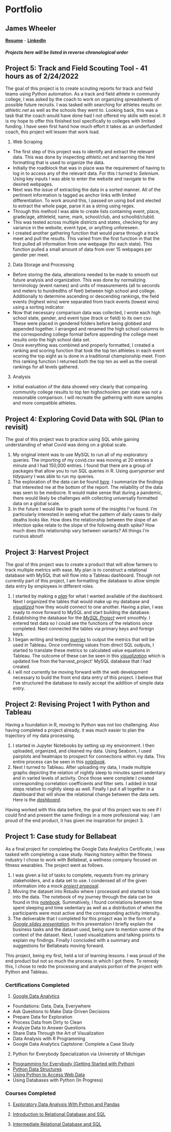 # Portfolio
## James Wheeler 
**[Resume](https://docs.google.com/document/d/1KZVGh-1VK24UmyeQ2OWw1RhE-p72onsg2fxrD2kxV9k/edit?usp=sharing)** - 
**[LinkedIn](https://www.linkedin.com/in/james-wheeler-85115b215/)**

##### Projects here will be listed in reverse chronological order

## Project 5: Track and Field Scouting Tool - 41 hours as of 2/24/2022
The goal of this project is to create scouting reports for track and field teams using Python automation. As a track and field athlete in community college, I was asked by the coach to work on organizing spreadsheets of possible future recruits. I was tasked with searching for athletes results on *athletic.net* as well as the schools they went to. Looking back, this was a task that the coach would have done had I not offered my skills with excel. It is my hope to offer this finished tool specifically to colleges with limited funding. I have seen first hand how much effort it takes as an underfunded coach, this project will lessen that work load.

1. Web Scraping
* The first step of this project was to identify and extract the relevant data. This was done by inspecting *athletic.net* and learning the html formatting that is used to organize the data. 
* Initially the roadblock that was in place was the requirement of having to log in to access any of the relevant data. For this I turned to *Selenium*. Using key inputs I was able to enter the website and navigate to the desired webpages.
* Next was the issue of extracting the data in a sorted manner. All of the pertinent information is tagged as anchor links with limited differentiation. To work around this, I passed on using *bs4* and elected to extract the whole page, parse it as a string using regex.
* Through this method I was able to create lists containing event, place, grade/age, athleteId, name, mark, school/club, and schoolId/clubId.
* This was tested across multiple districts and states, checking for any variance in the website, event type, or anything unforeseen.
* I created another gathering function that would parse through a track meet and pull the results. This varied from the first function in that the first pulled all information from one webpage (for each state). This function pulled a small amount of data from over 15 webpages per gender per meet. 

2. Data Storage and Processing
* Before storing the data, alterations needed to be made to smooth out future analysis and organization. This was done by normalizing terminology (event names) and units of measurements (all to seconds and meters to hundredths of feet) between high school and college. Additionally to determine ascending or descending rankings, the field events (highest wins) were separated from track events (lowest wins) using a sorting indicator.
* Now that necessary comparison data was collected, I wrote each high school state, gender, and event type (track or field) to its own csv. These were placed in gendered folders before being globbed and appended together. I arranged and renamed the high school columns to the corresponding college format before appending the college meet results onto the high school data set.
* Once everything was combined and properly formatted, I created a ranking and scoring function that took the top ten athletes in each event scoring the top eight as is done in a traditional championship meet. From this ranking function I returned both the top ten as well as the overall rankings for all levels gathered. 

3. Analysis
* Initial evaluation of the data showed very clearly that comparing community college results to top ten highschoolers per state was not a reasonable comparison. I will recreate the gathering with more samples and more compatible athletes. 


## Project 4: Exploring Covid Data with SQL (Plan to revisit)
The goal of this project was to practice using SQL while gaining understanding of what Covid was doing on a global scale. 

1. My original intent was to use MySQL to run all of my exploratory queries. The importing of my covid.csv was moving at 20 entries a minute and I had 150,000 entries. I found that there are a group of packages that allow you to run SQL queries in R. Using _queryparser_ and _tidyquery_ I was able to run my queries.
2. The exploration of the data can be found *[here](https://github.com/JamesWheeler4/James_Portfolio/blob/main/covid_project_final_20220113.pdf)*. I summarize the findings that interested me at the bottom of the report. The reliability of the data was seen to be mediocre. It would make sense that during a pandemic, there would likely be challenges with collecting universally formatted data on a global scale.
3. In the future I would like to graph some of the insights I've found. I'm particularly interested in seeing what the pattern of daily cases to daily deaths looks like. How does the relationship between the slope of an infection spike relate to the slope of the following death spike? How much does this relationship vary between variants? All things I'm curious about!

## Project 3: Harvest Project
The goal of this project was to create a product that will allow farmers to track multiple metrics with ease. My plan is to construct a relational database with MySQL that will flow into a Tableau dashboard. Though not currently part of this project, I am formatting the database to allow simple data entry by employees in different roles. 

1. I started by making a *[plan](https://docs.google.com/document/d/1YyngyRyTgFPxvGVLCq6RIbK8hzeYZ-8hVMB1OoWBJCQ/edit?usp=sharing)* for what I wanted available of the dashboard.  Next I organized the tables that would make up my database and *[visualized](https://docs.google.com/spreadsheets/d/1PRz3RgTxUNtSMZVTSvkq5MRsYyyzI8XInMlv0Mt_sxc/edit?usp=sharing)* how they would connect to one another. Having a plan, I was ready to move forward to MySQL and start building the database.
2. Establishing the database for the *[MySQL Project](harvest_project_mysql.md)* went smoothly. I entered test data so I could see the functions of the relations once completed. Next connected the tables via primary keys and foreign keys.
3. I began writing and testing *[queries](https://docs.google.com/document/d/1dWfXSUgsX9NtvqmmeN4tWFAJD69o_n2yAJJpXa8sw44/edit?usp=sharing)* to output the metrics that will be used in Tableau. Once confirming values from direct SQL outputs, I started to translate these metrics to calculated value equations in Tableau. The outcome of these can be seen in this *[visualization](https://github.com/JamesWheeler4/James_Portfolio/blob/main/Images/Harvest_dashboard_2021.PNG)* which is updated live from the'harvest_project' MySQL database that I had created.
4. I will not currently be moving forward with the web development necessary to build the front end data entry of this project. I believe that I've structured the database to easily accept the addition of simple data entry. 

## Project 2: Revising Project 1 with Python and Tableau
Having a foundation in R, moving to Python was not too challenging. Also having completed a project already, it was much easier to plan the trajectory of my data processing.

1. I started in Jupyter Notebooks by setting up my environment. I then uploaded, organized, and cleaned my data. Using Seaborn, I used pairplots and heatmaps to prospect for connections within my data. This entire process can be seen in this *[notebook](https://www.kaggle.com/jameswheelerda/bellabeatv2-083021)*.
2. Next I turned to Tableau. After uploading my data, I made multiple graphs depicting the relation of nightly sleep to minutes spent sedentary and in varied levels of activity. Once those were complete I created corresponding correlation coefficients and filter sets. I added in total steps relative to nightly sleep as well. Finally I put it all together in a dashboard that will show the relational change between the data sets. Here is the *[dashboard](https://public.tableau.com/app/profile/james.wheeler2559/viz/Bellabeat083021/EffectsofSleeponDailyMovement_1)*.

Having worked with this data before, the goal of this project was to see if I could find and present the same findings in a more professional way. I am proud of the end product, it has given me inspiration for project 3.

## Project 1: Case study for Bellabeat
As a final project for completing the Google Data Analytics Certificate, I was tasked with completing a case study. Having history within the fitness industry I chose to work with Bellabeat, a wellness company focused on fitness wearables. The project went as follows.

1. I was given a list of tasks to complete, requests from my primary stakeholders, and a data set to use. I condensed all of the given information into a mock *[project proposal](https://docs.google.com/document/d/1ToHGRn7pGlIVNgqHWGRJtbXiU3p2nxm36pNbNm4VwLQ/edit?usp=sharing)*.
2. Moving the dataset into Rstudio where I processed and started to look into the data. The notebook of my journey through the data can be found in this *[notebook](https://www.kaggle.com/jameswheelerda/bellabeat-capstone-080321)*. Summatively, I found correlations between time spent sleeping and time sedentary as well as a distribution of when the participants were most active and the corresponding activity intensity.
3. The deliverable that I completed for this project was in the form of a *[Google slides presentation](https://docs.google.com/presentation/d/17OLot-w2_zf2OD6mtz9Lg54_LiBtoin-LBGneXZw2ck/edit?usp=sharinghttps://docs.google.com/presentation/d/17OLot-w2_zf2OD6mtz9Lg54_LiBtoin-LBGneXZw2ck/edit?usp=sharing)*. In this presentation I briefly explain the business tasks and the dataset used, being sure to mention some of the context of the dataset. Next, I used visualizations and talking points to explain my findings. Finally I concluded with a summary and suggestions for Bellabeats moving forward.

This project, being my first, held a lot of learning lessons. I was proud of the end product but not so much the process in which I got there. To remedy this, I chose to redo the processing and analysis portion of the project with Python and Tableau.



### Certifications Completed
1. [Google Data Analytics](https://coursera.org/share/2ab12b15d95d4fe4b8a58abb081c97d8)
* Foundations: Data, Data, Everywhere
* Ask Questions to Make Data-Driven Decisions
* Prepare Data for Exploration
* Process Data from Dirty to Clean
* Analyze Data to Answer Questions
* Share Data Through the Art of Visualization
* Data Analysis with R Programming
* Google Data Analytics Captstone: Complete a Case Study

2. Python for Everybody Specialization via University of Michigan
* [Programming for Everybody (Getting Started with Python)](https://coursera.org/share/69ad88d8c472cff0430d9da8401a2cf7)
* [Python Data Structures](https://coursera.org/share/9107466a97373be0895126fc96c63ed4)
* [Using Python to Access Web Data](https://coursera.org/share/e9e2b286bfd8906ef01e23955fba0d88)
* Using Databases with Python (In Progress)

### Courses Completed

1. [Exploratory Data Analysis With Python and Pandas](https://coursera.org/share/6ea3066fddf24857dfb9311d40dcaa64)

2. [Introduction to Relational Database and SQL](https://coursera.org/share/7afa2e3edff48e22a268adb858b1c918)

3. [Intermediate Relational Database and SQL](https://coursera.org/share/bd63629d0f008caf04f7c020c543e31b)
